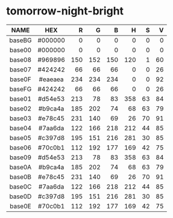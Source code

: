 # tomorrow-night-bright

|  NAME  |   HEX   |  R  |  G  |  B  |  H  |  S  |  V  |
|:------:|:-------:|----:|----:|----:|----:|----:|----:|
| baseBG | #000000 |   0 |   0 |   0 |   0 |   0 |   0 |
| base00 | #000000 |   0 |   0 |   0 |   0 |   0 |   0 |
| base08 | #969896 | 150 | 152 | 150 | 120 |   1 |  60 |
| base07 | #424242 |  66 |  66 |  66 |   0 |   0 |  26 |
| base0F | #eaeaea | 234 | 234 | 234 |   0 |   0 |  92 |
| baseFG | #424242 |  66 |  66 |  66 |   0 |   0 |  26 |
| base01 | #d54e53 | 213 |  78 |  83 | 358 |  63 |  84 |
| base02 | #b9ca4a | 185 | 202 |  74 |  68 |  63 |  79 |
| base03 | #e78c45 | 231 | 140 |  69 |  26 |  70 |  91 |
| base04 | #7aa6da | 122 | 166 | 218 | 212 |  44 |  85 |
| base05 | #c397d8 | 195 | 151 | 216 | 281 |  30 |  85 |
| base06 | #70c0b1 | 112 | 192 | 177 | 169 |  42 |  75 |
| base09 | #d54e53 | 213 |  78 |  83 | 358 |  63 |  84 |
| base0A | #b9ca4a | 185 | 202 |  74 |  68 |  63 |  79 |
| base0B | #e78c45 | 231 | 140 |  69 |  26 |  70 |  91 |
| base0C | #7aa6da | 122 | 166 | 218 | 212 |  44 |  85 |
| base0D | #c397d8 | 195 | 151 | 216 | 281 |  30 |  85 |
| base0E | #70c0b1 | 112 | 192 | 177 | 169 |  42 |  75 |
